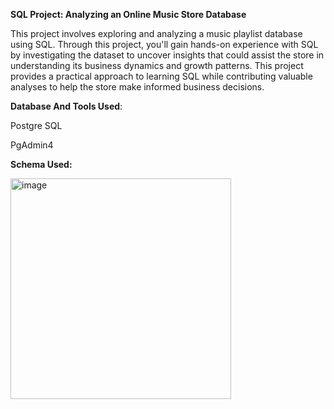 **SQL Project: Analyzing an Online Music Store Database**

This project involves exploring and analyzing a music playlist database using SQL. 
Through this project, you'll gain hands-on experience with SQL by investigating the dataset to uncover insights that could assist the store in understanding its business dynamics and growth patterns. 
This project provides a practical approach to learning SQL while contributing valuable analyses to help the store make informed business decisions.

**Database And Tools Used**:

Postgre SQL

PgAdmin4

**Schema Used:**


<img width="353" alt="image" src="https://github.com/HarjaapSinghJeji/Music_Analysis_SQL/assets/123519298/649f389c-6c09-43e0-8365-8942eb10e4cf">


